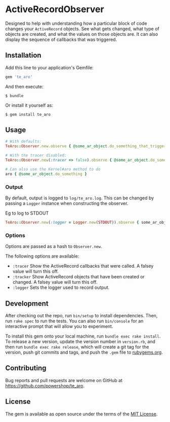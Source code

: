 # ActiveRecordObserver

Designed to help with understanding how a particular block of code changes your `ActiveRecord` objects. See what gets changed, what type of objects are created, and what the values on those objects are. It can also display the sequence of callbacks that was triggered.

## Installation

Add this line to your application's Gemfile:

```ruby
gem 'te_aro'
```

And then execute:

    $ bundle

Or install it yourself as:

    $ gem install te_aro

## Usage

```ruby
# With defaults:
TeAro::Observer.new.observe { @some_ar_object.do_something_that_triggers_callbacks }

# With the tracer disabled:
TeAro::Observer.new(:tracer => false).observe { @some_ar_object.do_something_that_triggers_callbacks }

# Can also use the Kernel#aro method to do
aro { @some_ar_object.do_something }
```


### Output

By default, output is logged to `log/te_aro.log`. This can be changed by passing a `Logger` instance when constructing the observer.

Eg to log to STDOUT
```ruby
TeAro::Observer.new(:logger = Logger.new(STDOUT)).observe { some_ar_object.do_something }
```


### Options

Options are passed as a hash to `Observer.new`.

The following options are available:

* `:tracer` Show the ActiveRecord callbacks that were called. A falsey value will turn this off.
* `:tracker` Show ActiveRecord objects that have been created or changed. A falsey value will turn this off.
* `:logger` Sets the logger used to record output.

## Development

After checking out the repo, run `bin/setup` to install dependencies. Then, run `rake spec` to run the tests. You can also run `bin/console` for an interactive prompt that will allow you to experiment.

To install this gem onto your local machine, run `bundle exec rake install`. To release a new version, update the version number in `version.rb`, and then run `bundle exec rake release`, which will create a git tag for the version, push git commits and tags, and push the `.gem` file to [rubygems.org](https://rubygems.org).

## Contributing

Bug reports and pull requests are welcome on GitHub at https://github.com/powershop/te_aro.

## License

The gem is available as open source under the terms of the [MIT License](http://opensource.org/licenses/MIT).